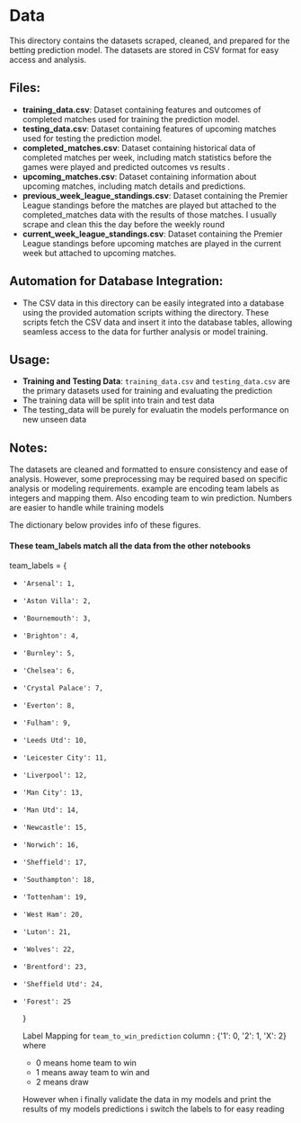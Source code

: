 # Data

This directory contains the datasets scraped, cleaned, and prepared for the betting prediction model. The datasets are stored in CSV format for easy access and analysis.

## Files:

- **training_data.csv**: Dataset containing features and outcomes of completed matches used for training the prediction model.
- **testing_data.csv**: Dataset containing features of upcoming matches used for testing the prediction model.
- **completed_matches.csv**: Dataset containing historical data of completed matches per week, including match statistics before the games were played and predicted outcomes vs results .
- **upcoming_matches.csv**: Dataset containing information about upcoming matches, including match details and predictions.
- **previous_week_league_standings.csv**: Dataset containing the Premier League standings before the matches are played but attached to the completed_matches data with the results of those matches. I usually scrape and clean this the day before the weekly round
- **current_week_league_standings.csv**: Dataset containing the Premier League standings before upcoming matches are played in the current week but attached to upcoming matches.

## Automation for Database Integration:

- The CSV data in this directory can be easily integrated into a database using the provided automation scripts withing the directory. These scripts fetch the CSV data and insert it into the database tables, allowing seamless access to the data for further analysis or model training.

## Usage:

- **Training and Testing Data**: `training_data.csv` and `testing_data.csv` are the primary datasets used for training and evaluating the prediction
- The training data will be split into train and test data
- The testing_data will be purely for evaluatin the models performance on new unseen data

## Notes:

The datasets are cleaned and formatted to ensure consistency and ease of analysis. However, some preprocessing may be required based on specific analysis or modeling requirements. example are encoding team labels as integers and mapping them.
Also encoding team to win prediction. Numbers are easier to handle while training models

The dictionary below provides info of these figures.

#### These team_labels match all the data from the other notebooks

team_labels = {

-     'Arsenal': 1,
-     'Aston Villa': 2,
-     'Bournemouth': 3,
-     'Brighton': 4,
-     'Burnley': 5,
-     'Chelsea': 6,
-     'Crystal Palace': 7,
-     'Everton': 8,
-     'Fulham': 9,
-     'Leeds Utd': 10,
-     'Leicester City': 11,
-     'Liverpool': 12,
-     'Man City': 13,
-     'Man Utd': 14,
-     'Newcastle': 15,
-     'Norwich': 16,
-     'Sheffield': 17,
-     'Southampton': 18,
-     'Tottenham': 19,
-     'West Ham': 20,
-     'Luton': 21,
-     'Wolves': 22,
-     'Brentford': 23,
-     'Sheffield Utd': 24,
-     'Forest': 25

  }

  Label Mapping for `team_to_win_prediction` column : {'1': 0, '2': 1, 'X': 2} where

  - 0 means home team to win
  - 1 means away team to win and
  - 2 means draw

  However when i finally validate the data in my models and print the results of my models predictions i switch the labels to for easy reading

